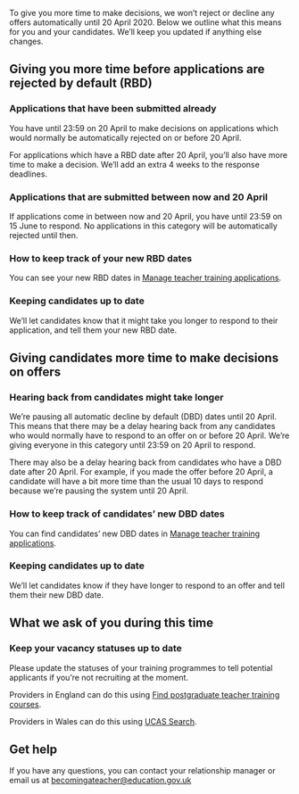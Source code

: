 To give you more time to make decisions, we won’t reject or decline any offers automatically until 20 April 2020. Below we outline what this means for you and your candidates. We’ll keep you updated if anything else changes. 

## Giving you more time before applications are rejected by default (RBD)

### Applications that have been submitted already

You have until 23:59 on 20 April to make decisions on applications which would normally be automatically rejected on or before 20 April.

For applications which have a RBD date after 20 April, you’ll also have more time to make a decision. We’ll add an extra 4 weeks to the response deadlines.

### Applications that are submitted between now and 20 April

If applications come in between now and 20 April, you have until 23:59 on 15 June to respond. No applications in this category will be automatically rejected until then.

### How to keep track of your new RBD dates

You can see your new RBD dates in [Manage teacher training applications](/provider/applications).

### Keeping candidates up to date

We’ll let candidates know that it might take you longer to respond to their application, and tell them your new RBD date. 

## Giving candidates more time to make decisions on offers

### Hearing back from candidates might take longer

We’re pausing all automatic decline by default (DBD) dates until 20 April. This means that there may be a delay hearing back from any candidates who would normally have to respond to an offer on or before 20 April. We’re giving everyone in this category until 23:59 on 20 April to respond. 

There may also be a delay hearing back from candidates who have a DBD date after 20 April. For example, if you made the offer before 20 April, a candidate will have a bit more time than the usual 10 days to respond because we’re pausing the system until 20 April. 

### How to keep track of candidates’ new DBD dates

You can find candidates’ new DBD dates in [Manage teacher training applications](/provider/applications).

### Keeping candidates up to date

We’ll let candidates know if they have longer to respond to an offer and tell them their new DBD date.  

## What we ask of you during this time

### Keep your vacancy statuses up to date

Please update the statuses of your training programmes to tell potential applicants if you’re not recruiting at the moment.


Providers in England can do this using [Find postgraduate teacher training courses](https://www.find-postgraduate-teacher-training.service.gov.uk/).


Providers in Wales can do this using [UCAS Search](https://digital.ucas.com/search).  

## Get help 

If you have any questions, you can contact your relationship manager or email us at <becomingateacher@education.gov.uk>

